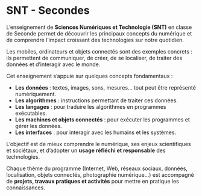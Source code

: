 # SNT - Secondes

L’enseignement de **Sciences Numériques et Technologie (SNT)** en classe de Seconde permet de découvrir les principaux concepts du numérique et de comprendre l’impact croissant des technologies sur notre quotidien.

Les mobiles, ordinateurs et objets connectés sont des exemples concrets : ils permettent de communiquer, de créer, de se localiser, de traiter des données et d’interagir avec le monde.

Cet enseignement s’appuie sur quelques concepts fondamentaux :  
- **Les données** : textes, images, sons, mesures… tout peut être représenté numériquement.  
- **Les algorithmes** : instructions permettant de traiter ces données.  
- **Les langages** : pour traduire les algorithmes en programmes exécutables.  
- **Les machines et objets connectés** : pour exécuter les programmes et gérer les données.  
- **Les interfaces** : pour interagir avec les humains et les systèmes.  
  
L’objectif est de mieux comprendre le numérique, ses enjeux scientifiques et sociétaux, et d’adopter un **usage réfléchi et responsable** des technologies.

Chaque thème du programme (Internet, Web, réseaux sociaux, données, localisation, objets connectés, photographie numérique…) est accompagné de **projets, travaux pratiques et activités** pour mettre en pratique les connaissances.